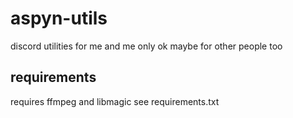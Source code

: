 # aspyn-utils
discord utilities for me and me only
ok maybe for other people too

## requirements
requires ffmpeg and libmagic
see requirements.txt